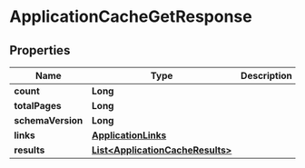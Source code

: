 

# ApplicationCacheGetResponse


## Properties

| Name | Type | Description | Notes |
|------------ | ------------- | ------------- | -------------|
|**count** | **Long** |  |  |
|**totalPages** | **Long** |  |  |
|**schemaVersion** | **Long** |  |  |
|**links** | [**ApplicationLinks**](ApplicationLinks.md) |  |  |
|**results** | [**List&lt;ApplicationCacheResults&gt;**](ApplicationCacheResults.md) |  |  |



